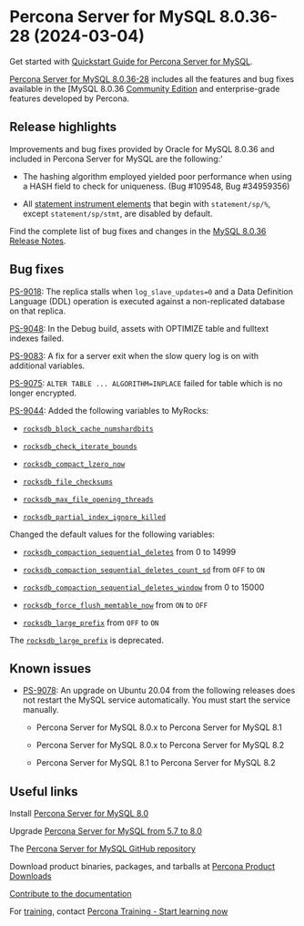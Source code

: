 # Percona Server for MySQL 8.0.36-28 (2024-03-04)

Get started with [Quickstart Guide for Percona Server for MySQL](../quickstart-overview.md).

[Percona Server for MySQL 8.0.36-28](https://www.percona.com/software/mysql-database/percona-server) includes all the features and bug fixes available in the
[MySQL 8.0.36 [Community Edition](https://dev.mysql.com/doc/relnotes/mysql/8.0/en/news-8-0-36.html) and enterprise-grade features developed by Percona.

## Release highlights

Improvements and bug fixes provided by Oracle for MySQL 8.0.36 and included in Percona Server for MySQL are the following:'

* The hashing algorithm employed yielded poor performance when using a HASH field to check for uniqueness. (Bug #109548, Bug #34959356)

* All [statement instrument elements] that begin with `statement/sp/%`, except `statement/sp/stmt`, are disabled by default.

Find the complete list of bug fixes and changes in the [MySQL 8.0.36 Release Notes](https://dev.mysql.com/doc/relnotes/mysql/8.0/en/news-8-0-36.html).


##  Bug fixes

[PS-9018]: The replica stalls when `log_slave_updates=0` and a Data Definition Language (DDL) operation is executed against a non-replicated database on that replica.

[PS-9048]: In the Debug build, assets with OPTIMIZE table and fulltext indexes failed.

[PS-9083]: A fix for a server exit when the slow query log is on with additional variables.

[PS-9075]: `ALTER TABLE ... ALGORITHM=INPLACE` failed for table which is no longer encrypted.

[PS-9044]: Added the following variables to MyRocks:

* [`rocksdb_block_cache_numshardbits`](../variables.md#rocksdb_block_cache_numshardbits)

* [`rocksdb_check_iterate_bounds`](../variables.md#rocksdb_check_iterate_bounds)

* [`rocksdb_compact_lzero_now`](../variables.md#rocksdb_compact_lzero_now)

* [`rocksdb_file_checksums`](../variables.md#rocksdb_file_checksums)

* [`rocksdb_max_file_opening_threads`](../variables.md#rocksdb_max_file_opening_threads)

* [`rocksdb_partial_index_ignore_killed`](../variables.md#rocksdb_partial_index_ignore_killed)

Changed the default values for the following variables:

* [`rocksdb_compaction_sequential_deletes`](../variables.md#rocksdb_compaction_sequential_deletes) from 0 to 14999

* [`rocksdb_compaction_sequential_deletes_count_sd`](../variables.md#rocksdb_compaction_sequential_deletes_count_sd) from `OFF` to `ON`

* [`rocksdb_compaction_sequential_deletes_window`](../variables.md#rocksdb_compaction_sequential_deletes_window) from 0 to 15000

* [`rocksdb_force_flush_memtable_now`](../variables.md#rocksdb_force_flush_memtable_now) from `ON` to `OFF`

* [`rocksdb_large_prefix`](../variables.md#rocksdb_large_prefix) from `OFF` to `ON`

The [`rocksdb_large_prefix`](../variables.md#rocksdb_large_prefix) is deprecated.

## Known issues

* [PS-9078](https://perconadev.atlassian.net/browse/PS-9078): An upgrade on Ubuntu 20.04 from the following releases does not restart the MySQL service automatically. You must start the service manually.

    * Percona Server for MySQL 8.0.x to Percona Server for MySQL 8.1

    * Percona Server for MySQL 8.0.x to Percona Server for MySQL 8.2

    * Percona Server for MySQL 8.1 to Percona Server for MySQL 8.2

## Useful links

Install [Percona Server for MySQL 8.0](https://docs.percona.com/percona-server/8.0/installation.html)

Upgrade [Percona Server for MySQL from 5.7 to 8.0](../upgrade.md)

The [Percona Server for MySQL GitHub repository](https://github.com/percona/percona-server)

Download product binaries, packages, and tarballs at [Percona Product Downloads](https://www.percona.com/downloads)

[Contribute to the documentation](https://github.com/percona/psmysql-docs/blob/8.0/contributing.md)

For [training](https://www.percona.com/training), contact [Percona Training - Start learning now](https://learn.percona.com/contact-me)

[statement instrument elements]: https://dev.mysql.com/doc/refman//8.0/en/performance-schema-instrument-naming.html#performance-schema-statement-instrument-elements

[Signature checking using GNUPG]: https://dev.mysql.com/doc/refman/8.0/en/checking-gpg-signature.html


[PS-9018]: https://perconadev.atlassian.net/browse/PS-9018

[PS-9048]: https://perconadev.atlassian.net/browse/PS-9048

[PS-9083]: https://perconadev.atlassian.net/browse/PS-9083

[PS-9044]: https://perconadev.atlassian.net/browse/PS-9044

[PS-9075]: https://perconadev.atlassian.net/browse/PS-9075


